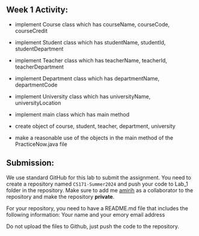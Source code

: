 ## Week 1 Activity:

- implement Course class which has courseName, courseCode, courseCredit

- implement Student class which has studentName, studentId, studentDepartment

- implement Teacher class which has teacherName, teacherId, teacherDepartment

- implement Department class which has departmentName, departmentCode

- implement University class which has universityName, universityLocation

- implement main class which has main method

- create object of course, student, teacher, department, university

- make a reasonable use of the objects in the main method of the PracticeNow.java file

## Submission:

We use standard GitHub for this lab to submit the assignment. You need to create a repository named `CS171-Summer2024` and push your code to Lab_1 folder in the repository. Make sure to add me [amirih](https://github.com/amirih) as a collaborator to the repository and make the repository **private**.

For your repository, you need to have a README.md file that includes the following information:
Your name and your emory email address

Do not upload the files to Github, just push the code to the repository.

